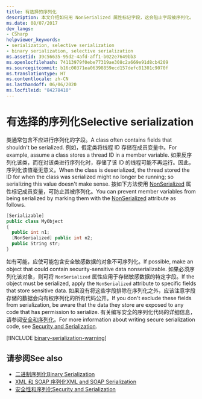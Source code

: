 ```yaml
---
title: 有选择的序列化
description: 本文介绍如何用 NonSerialized 属性标记字段，这会阻止字段被序列化。
ms.date: 08/07/2017
dev_langs:
- CSharp
helpviewer_keywords:
- serialization, selective serialization
- binary serialization, selective serialization
ms.assetid: 39c56635-95d2-4afd-aff1-b022e7649bb3
ms.openlocfilehash: 74113979f0ebe77319ae308c2a669e91d8cb4209
ms.sourcegitcommit: b16c00371ea06398859ecd157defc81301c9070f
ms.translationtype: HT
ms.contentlocale: zh-CN
ms.lasthandoff: 06/06/2020
ms.locfileid: "84278410"
---
```

# <a name="selective-serialization"></a><span data-ttu-id="e958c-103">有选择的序列化</span><span class="sxs-lookup"><span data-stu-id="e958c-103">Selective serialization</span></span>
<span data-ttu-id="e958c-104">类通常包含不应进行序列化的字段。</span><span class="sxs-lookup"><span data-stu-id="e958c-104">A class often contains fields that shouldn't be serialized.</span></span> <span data-ttu-id="e958c-105">例如，假定类将线程 ID 存储在成员变量中。</span><span class="sxs-lookup"><span data-stu-id="e958c-105">For example, assume a class stores a thread ID in a member variable.</span></span> <span data-ttu-id="e958c-106">如果反序列化该类，而在对该类进行序列化时，存储了该 ID 的线程可能不再运行。因此，序列化该值毫无意义。</span><span class="sxs-lookup"><span data-stu-id="e958c-106">When the class is deserialized, the thread stored the ID for when the class was serialized might no longer be running; so serializing this value doesn't make sense.</span></span> <span data-ttu-id="e958c-107">按如下方法使用 [NonSerialized](xref:System.NonSerializedAttribute) 属性标记成员变量，可防止其被序列化。</span><span class="sxs-lookup"><span data-stu-id="e958c-107">You can prevent member variables from being serialized by marking them with the [NonSerialized](xref:System.NonSerializedAttribute) attribute as follows.</span></span>  
  
```csharp  
[Serializable]  
public class MyObject
{  
  public int n1;  
  [NonSerialized] public int n2;  
  public String str;  
}  
```

<span data-ttu-id="e958c-108">如有可能，应使可能包含安全敏感数据的对象不可序列化。</span><span class="sxs-lookup"><span data-stu-id="e958c-108">If possible, make an object that could contain security-sensitive data nonserializable.</span></span> <span data-ttu-id="e958c-109">如果必须序列化该对象，则可将 `NonSerialized` 属性应用于存储敏感数据的特定字段。</span><span class="sxs-lookup"><span data-stu-id="e958c-109">If the object must be serialized, apply the `NonSerialized` attribute to specific fields that store sensitive data.</span></span> <span data-ttu-id="e958c-110">如果没有将这些字段排除在序列化之外，应该注意字段存储的数据会向有权序列化的所有代码公开。</span><span class="sxs-lookup"><span data-stu-id="e958c-110">If you don't exclude these fields from serialization, be aware that the data they store are exposed to any code that has permission to serialize.</span></span> <span data-ttu-id="e958c-111">有关编写安全的序列化代码的详细信息，请参阅[安全和序列化](../../framework/misc/security-and-serialization.md)。</span><span class="sxs-lookup"><span data-stu-id="e958c-111">For more information about writing secure serialization code, see [Security and Serialization](../../framework/misc/security-and-serialization.md).</span></span>

[!INCLUDE [binary-serialization-warning](../../../includes/binary-serialization-warning.md)]
  
## <a name="see-also"></a><span data-ttu-id="e958c-112">请参阅</span><span class="sxs-lookup"><span data-stu-id="e958c-112">See also</span></span>

- [<span data-ttu-id="e958c-113">二进制序列化</span><span class="sxs-lookup"><span data-stu-id="e958c-113">Binary Serialization</span></span>](binary-serialization.md)
- [<span data-ttu-id="e958c-114">XML 和 SOAP 序列化</span><span class="sxs-lookup"><span data-stu-id="e958c-114">XML and SOAP Serialization</span></span>](xml-and-soap-serialization.md)
- [<span data-ttu-id="e958c-115">安全性和序列化</span><span class="sxs-lookup"><span data-stu-id="e958c-115">Security and Serialization</span></span>](../../framework/misc/security-and-serialization.md)
